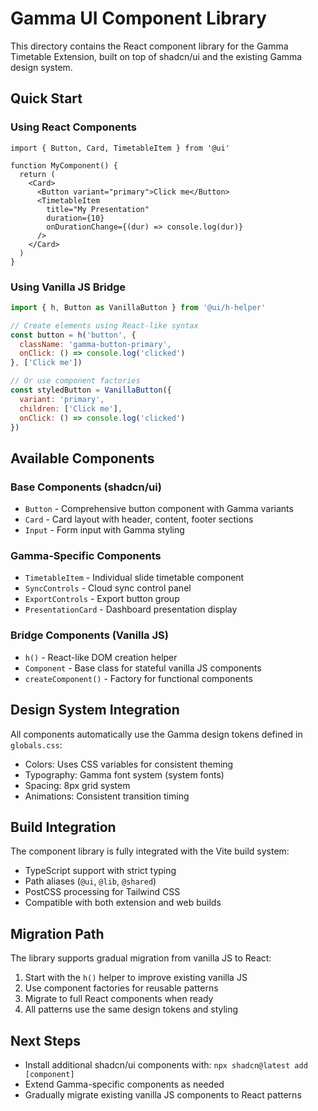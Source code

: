 # Gamma UI Component Library

This directory contains the React component library for the Gamma Timetable Extension, built on top of shadcn/ui and the existing Gamma design system.

## Quick Start

### Using React Components

```tsx
import { Button, Card, TimetableItem } from '@ui'

function MyComponent() {
  return (
    <Card>
      <Button variant="primary">Click me</Button>
      <TimetableItem 
        title="My Presentation"
        duration={10}
        onDurationChange={(dur) => console.log(dur)}
      />
    </Card>
  )
}
```

### Using Vanilla JS Bridge

```javascript
import { h, Button as VanillaButton } from '@ui/h-helper'

// Create elements using React-like syntax
const button = h('button', {
  className: 'gamma-button-primary',
  onClick: () => console.log('clicked')
}, ['Click me'])

// Or use component factories
const styledButton = VanillaButton({
  variant: 'primary',
  children: ['Click me'],
  onClick: () => console.log('clicked')
})
```

## Available Components

### Base Components (shadcn/ui)
- `Button` - Comprehensive button component with Gamma variants
- `Card` - Card layout with header, content, footer sections  
- `Input` - Form input with Gamma styling

### Gamma-Specific Components
- `TimetableItem` - Individual slide timetable component
- `SyncControls` - Cloud sync control panel
- `ExportControls` - Export button group
- `PresentationCard` - Dashboard presentation display

### Bridge Components (Vanilla JS)
- `h()` - React-like DOM creation helper
- `Component` - Base class for stateful vanilla JS components
- `createComponent()` - Factory for functional components

## Design System Integration

All components automatically use the Gamma design tokens defined in `globals.css`:

- Colors: Uses CSS variables for consistent theming
- Typography: Gamma font system (system fonts)
- Spacing: 8px grid system
- Animations: Consistent transition timing

## Build Integration

The component library is fully integrated with the Vite build system:

- TypeScript support with strict typing
- Path aliases (`@ui`, `@lib`, `@shared`)
- PostCSS processing for Tailwind CSS
- Compatible with both extension and web builds

## Migration Path

The library supports gradual migration from vanilla JS to React:

1. Start with the `h()` helper to improve existing vanilla JS
2. Use component factories for reusable patterns
3. Migrate to full React components when ready
4. All patterns use the same design tokens and styling

## Next Steps

- Install additional shadcn/ui components with: `npx shadcn@latest add [component]`
- Extend Gamma-specific components as needed
- Gradually migrate existing vanilla JS components to React patterns